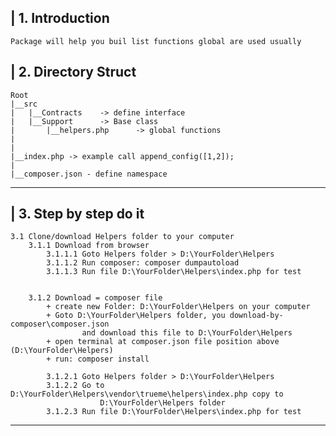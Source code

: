 | 1. Introduction
----------------
    Package will help you buil list functions global are used usually 

    


| 2. Directory Struct
-----------------------

    Root
    |__src
    |   |__Contracts    -> define interface
    |   |__Support      -> Base class
    |       |__helpers.php      -> global functions
    |
    |
    |__index.php -> example call append_config([1,2]);
    |
    |__composer.json - define namespace

-----------------------


| 3. Step by step do it
-----------------------

    3.1 Clone/download Helpers folder to your computer
        3.1.1 Download from browser
            3.1.1.1 Goto Helpers folder > D:\YourFolder\Helpers
            3.1.1.2 Run composer: composer dumpautoload
            3.1.1.3 Run file D:\YourFolder\Helpers\index.php for test


        3.1.2 Download = composer file
            + create new Folder: D:\YourFolder\Helpers on your computer
            + Goto D:\YourFolder\Helpers folder, you download-by-composer\composer.json 
                    and download this file to D:\YourFolder\Helpers
            + open terminal at composer.json file position above (D:\YourFolder\Helpers)
            + run: composer install

            3.1.2.1 Goto Helpers folder > D:\YourFolder\Helpers
            3.1.2.2 Go to D:\YourFolder\Helpers\vendor\trueme\helpers\index.php copy to 
                        D:\YourFolder\Helpers folder
            3.1.2.3 Run file D:\YourFolder\Helpers\index.php for test


-----------------------

